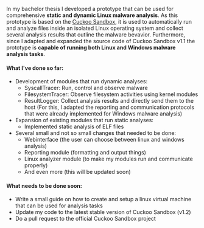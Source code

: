 In my bachelor thesis I developed a prototype that can be used for comprehensive **static and dynamic Linux malware analysis**. As this prototype is based on the [Cuckoo Sandbox](http://www.cuckoosandbox.org), it is used to automatically run and analyze files inside an isolated Linux operating system and collect several analysis results that outline the malware bevavior. Furthermore, since I adapted and expanded the source code of Cuckoo Sandbox v1.1 the prototype is **capable of running both Linux and Windows malware analysis tasks**.

#### What I've done so far:
* Development of modules that run dynamic analyses:
  * SyscallTracer: Run, control and observe malware
  * FilesystemTracer: Observe filesystem activities using kernel modules
  * ResultLogger: Collect analysis results and directly send them to the host (For this, I adapted the reporting and communication protocols that were already implemented for Windows malware analysis)
* Expansion of existing modules that run static analyses:
  * Implemented static analysis of ELF files
* Several small and not so small changes that needed to be done:
  * Webinterface (the user can choose between linux and windows analysis)
  * Reporting module (formatting and output things)
  * Linux analyzer module (to make my modules run and communicate properly)
  * And even more (this will be updated soon)
  

#### What needs to be done soon:
* Write a small guide on how to create and setup a linux virtual machine that can be used for analysis tasks
* Update my code to the latest stable version of Cuckoo Sandbox (v1.2)
* Do a pull request to the official Cuckoo Sandbox project
